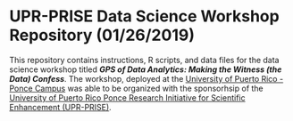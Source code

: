# UPR-PRISE Data Science Workshop Repository (01/26/2019)

This repository contains instructions, R scripts, and data files for the data science workshop titled ***GPS of Data Analytics: Making the Witness (the Data) Confess***. The workshop, deployed at the [University of Puerto Rico - Ponce Campus](http://www.uprp.edu) was able to be organized with the sponsorhsip of the [University of Puerto Rico Ponce Research Initiative for Scientific Enhancement (UPR-PRISE)](http://prise.uprp.edu).



